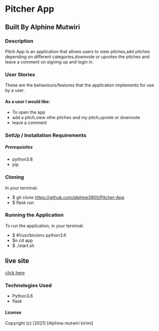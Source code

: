 # Pitcher App
## Built By Alphine Mutwiri
### Description
Pitch App is an application that allows users to view pitches,add pitches depending on different categories,downvote or upvotes the pitches and leave a comment on signing up and login in.

### User Stories
These are the behaviours/features that the application implements for use by a user.

#### As a user I would like:

* To open the app
* add a pitch,view othe pitches and my pitch,upvote or downvote
* leave a comment

### SetUp / Installation Requirements
##### Prerequisites
* python3.8
* pip

### Cloning
In your terminal:

 * $ git clone https://github.com/alphine3900/Pitcher-App
 * $ flask run
 
### Running the Application
To run the application, in your terminal:
 * $ #!/usr/bin/env python3.6
 * $n cd app
 * $ ./start.sh
## live site
 [click here](https://pitchminuteflask.herokuapp.com/)

### Technologies Used
* Python3.6
* flask
#### License
Copyright (c) [2021] [Alphine mutwiri kirimi]